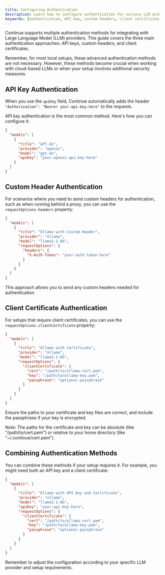 ```yaml
---
title: Configuring Authentication
description: Learn how to configure authentication for various LLM providers in Continue, including API keys, custom headers, and client certificates.
keywords: [authentication, API key, custom headers, client certificate, LLM providers, Ollama]
---
```


Continue supports multiple authentication methods for integrating with Large Language Model (LLM) providers. This guide covers the three main authentication approaches: API keys, custom headers, and client certificates.

Remember, for most local setups, these advanced authentication methods are not necessary. However, these methods become crucial when working with cloud-based LLMs or when your setup involves additional security measures.

## API Key Authentication

When you use the `apiKey` field, Continue automatically adds the header `"Authorization": "Bearer your-api-key-here"` to the requests.

API key authentication is the most common method. Here's how you can configure it:

```json title="~/.continue/config.json"
{
  "models": [
    {
      "title": "GPT-4o",
      "provider": "openai",
      "model": "gpt-4o",
      "apiKey": "your-openai-api-key-here"
    }
  ]
}

```

## Custom Header Authentication

For scenarios where you need to send custom headers for authentication, such as when running behind a proxy, you can use the `requestOptions.headers` property:

```json title="~/.continue/config.json"
{
  "models": [
    {
      "title": "Ollama with Custom Header",
      "provider": "ollama",
      "model": "llama3.1-8b",
      "requestOptions": {
        "headers": {
          "X-Auth-Token": "your-auth-token-here"
        }
      }
    }
  ]
}
```

This approach allows you to send any custom headers needed for authentication.

## Client Certificate Authentication

For setups that require client certificates, you can use the `requestOptions.clientCertificate` property:

```json title="~/.continue/config.json"
{
  "models": [
    {
      "title": "Ollama with Certificate",
      "provider": "ollama",
      "model": "llama3.1-8b",
      "requestOptions": {
        "clientCertificate": {
          "cert": "/path/to/ollama-cert.pem",
          "key": "/path/to/ollama-key.pem",
          "passphrase": "optional-passphrase"
        }
      }
    }
  ]
}
```

Ensure the paths to your certificate and key files are correct, and include the passphrase if your key is encrypted.

Note: The paths for the certificate and key can be absolute (like "/path/to/cert.pem") or relative to your home directory (like "~/.continue/cert.pem").

## Combining Authentication Methods

You can combine these methods if your setup requires it. For example, you might need both an API key and a client certificate:

```json title="~/.continue/config.json"
{
  "models": [
    {
      "title": "Ollama with API Key and Certificate",
      "provider": "ollama",
      "model": "llama3.1-8b",
      "apiKey": "your-api-key-here",
      "requestOptions": {
        "clientCertificate": {
          "cert": "/path/to/ollama-cert.pem",
          "key": "/path/to/ollama-key.pem",
          "passphrase": "optional-passphrase"
        }
      }
    }
  ]
}
```

Remember to adjust the configuration according to your specific LLM provider and setup requirements.
